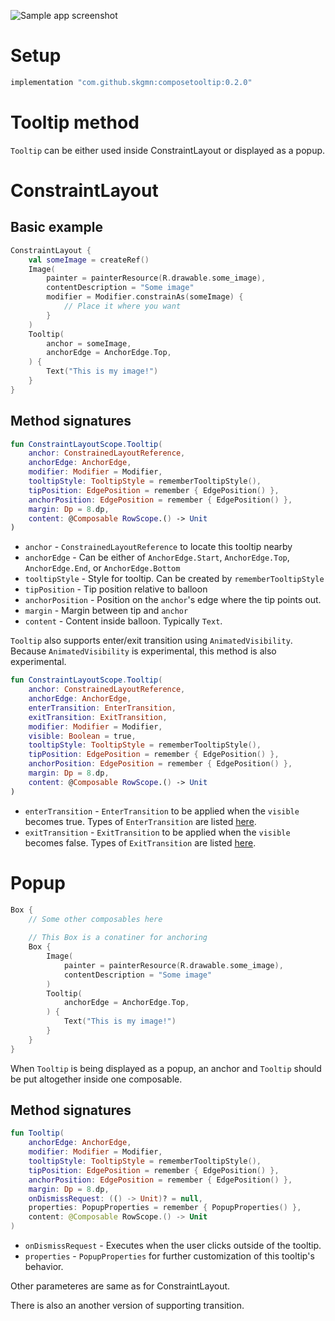 ![Sample app screenshot](https://github.com/skgmn/ComposeTooltip/blob/master/.github/images/sample_screenshot.png)

# Setup

```gradle
implementation "com.github.skgmn:composetooltip:0.2.0"
```

# Tooltip method

`Tooltip` can be either used inside ConstraintLayout or displayed as a popup.

# ConstraintLayout

## Basic example

```kotlin
ConstraintLayout {
    val someImage = createRef()
    Image(
        painter = painterResource(R.drawable.some_image),
        contentDescription = "Some image"
        modifier = Modifier.constrainAs(someImage) {
            // Place it where you want
        }
    )
    Tooltip(
        anchor = someImage,
        anchorEdge = AnchorEdge.Top,
    ) {
        Text("This is my image!")
    }
}
```

## Method signatures

```kotlin
fun ConstraintLayoutScope.Tooltip(
    anchor: ConstrainedLayoutReference,
    anchorEdge: AnchorEdge,
    modifier: Modifier = Modifier,
    tooltipStyle: TooltipStyle = rememberTooltipStyle(),
    tipPosition: EdgePosition = remember { EdgePosition() },
    anchorPosition: EdgePosition = remember { EdgePosition() },
    margin: Dp = 8.dp,
    content: @Composable RowScope.() -> Unit
)
```

* `anchor` - `ConstrainedLayoutReference` to locate this tooltip nearby
* `anchorEdge` - Can be either of `AnchorEdge.Start`, `AnchorEdge.Top`, `AnchorEdge.End`, or `AnchorEdge.Bottom`
* `tooltipStyle` - Style for tooltip. Can be created by `rememberTooltipStyle`
* `tipPosition` - Tip position relative to balloon
* `anchorPosition` - Position on the `anchor`'s edge where the tip points out.
* `margin` - Margin between tip and `anchor`
* `content` - Content inside balloon. Typically `Text`.

`Tooltip` also supports enter/exit transition using `AnimatedVisibility`. Because `AnimatedVisibility` is experimental, this method is also experimental.

```kotlin
fun ConstraintLayoutScope.Tooltip(
    anchor: ConstrainedLayoutReference,
    anchorEdge: AnchorEdge,
    enterTransition: EnterTransition,
    exitTransition: ExitTransition,
    modifier: Modifier = Modifier,
    visible: Boolean = true,
    tooltipStyle: TooltipStyle = rememberTooltipStyle(),
    tipPosition: EdgePosition = remember { EdgePosition() },
    anchorPosition: EdgePosition = remember { EdgePosition() },
    margin: Dp = 8.dp,
    content: @Composable RowScope.() -> Unit
)
```

* `enterTransition` - `EnterTransition` to be applied when the `visible` becomes true. Types of `EnterTransition` are listed [here](https://developer.android.com/jetpack/compose/animation#entertransition).
* `exitTransition` - `ExitTransition` to be applied when the `visible` becomes false. Types of `ExitTransition` are listed [here](https://developer.android.com/jetpack/compose/animation#exittransition).

# Popup

```kotlin
Box {
    // Some other composables here
    
    // This Box is a conatiner for anchoring
    Box {
        Image(
            painter = painterResource(R.drawable.some_image),
            contentDescription = "Some image"
        )
        Tooltip(
            anchorEdge = AnchorEdge.Top,
        ) {
            Text("This is my image!")
        }
    }
}
```

When `Tooltip` is being displayed as a popup, an anchor and `Tooltip` should be put altogether inside one composable.

## Method signatures

```kotlin
fun Tooltip(
    anchorEdge: AnchorEdge,
    modifier: Modifier = Modifier,
    tooltipStyle: TooltipStyle = rememberTooltipStyle(),
    tipPosition: EdgePosition = remember { EdgePosition() },
    anchorPosition: EdgePosition = remember { EdgePosition() },
    margin: Dp = 8.dp,
    onDismissRequest: (() -> Unit)? = null,
    properties: PopupProperties = remember { PopupProperties() },    
    content: @Composable RowScope.() -> Unit
)
```

* `onDismissRequest` - Executes when the user clicks outside of the tooltip.
* `properties` - `PopupProperties` for further customization of this tooltip's behavior.

Other parameteres are same as for ConstraintLayout.

There is also an another version of supporting transition.

